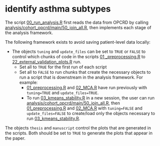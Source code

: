# identify asthma subtypes

The script [00_run_analysis.R]() first reads the data from OPCRD by calling [analysis/cohort_opcrd/main/50_join_all.R](), then implements each stage of the analysis framework.

The following framework exists to avoid saving patient-level data locally:
- The objects `tuning` and `update_files` can be set to `TRUE` or `FALSE` to control which chunks of code in the scripts [01 _preprocessing.R]() to [22_external_validation_plots.R]() run. 
  - Set all to `TRUE` for the first run of each script
  - Set all to `FALSE` to run chunks that create the necessary objects to run a script that is downstream in the analysis framework. For example:
    - [01_preprocessing.R]() and [02_MCA.R]() have run previously with `tuning=TRUE` and `update_files=TRUE`. 
    - To run [03_kmeans_stability.R]() in a new session, the user can run [analysis/cohort_opcrd/main/50_join_all.R](), then [01_preprocessing.R]() and [02_MCA.R]() with `tuning=FALSE` and `update_files=FALSE` to create/load only the objects necessary to run [03_kmeans_stability.R](). 

The objects `thesis` and `manuscript` control the plots that are generated in the scripts. Both should be set to `TRUE` to generate the plots that appear in the paper.
